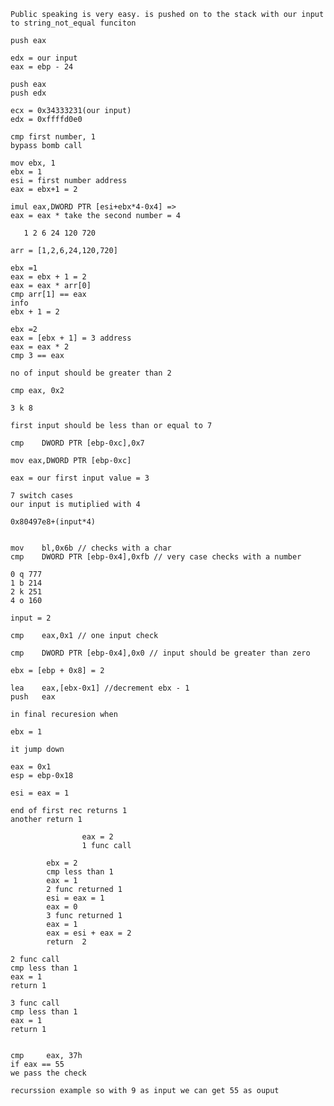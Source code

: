 	Public speaking is very easy. is pushed on to the stack with our input to string_not_equal funciton

	push eax

	edx = our input
	eax = ebp - 24

	push eax
	push edx

	ecx = 0x34333231(our input)
	edx = 0xffffd0e0

	cmp first number, 1
	bypass bomb call

	mov ebx, 1
	ebx = 1
	esi = first number address
	eax = ebx+1 = 2

	imul eax,DWORD PTR [esi+ebx*4-0x4] => 
	eax = eax * take the second number = 4

	   1 2 6 24 120 720

	arr = [1,2,6,24,120,720]

	ebx =1 
	eax = ebx + 1 = 2
	eax = eax * arr[0]
	cmp arr[1] == eax
	info
	ebx + 1 = 2

	ebx =2
	eax = [ebx + 1] = 3 address
	eax = eax * 2
	cmp 3 == eax

	no of input should be greater than 2

	cmp eax, 0x2

	3 k 8

	first input should be less than or equal to 7

	cmp    DWORD PTR [ebp-0xc],0x7

	mov eax,DWORD PTR [ebp-0xc]

	eax = our first input value = 3

	7 switch cases
	our input is mutiplied with 4

	0x80497e8+(input*4)


	mov    bl,0x6b // checks with a char
	cmp    DWORD PTR [ebp-0x4],0xfb // very case checks with a number

	0 q 777
	1 b 214
	2 k 251
	4 o 160

	input = 2

	cmp    eax,0x1 // one input check

	cmp    DWORD PTR [ebp-0x4],0x0 // input should be greater than zero

	ebx = [ebp + 0x8] = 2

	lea    eax,[ebx-0x1] //decrement ebx - 1
	push   eax

	in final recuresion when

	ebx = 1

	it jump down

	eax = 0x1
	esp = ebp-0x18

	esi = eax = 1

	end of first rec returns 1
	another return 1

					eax = 2
					1 func call

			ebx = 2
			cmp less than 1
			eax = 1
			2 func returned 1
			esi = eax = 1
			eax = 0
			3 func returned 1
			eax = 1
			eax = esi + eax = 2
			return  2

	2 func call	
	cmp less than 1
	eax = 1
	return 1

	3 func call
	cmp less than 1
	eax = 1
	return 1


	cmp     eax, 37h
	if eax == 55
	we pass the check

	recurssion example so with 9 as input we can get 55 as ouput







